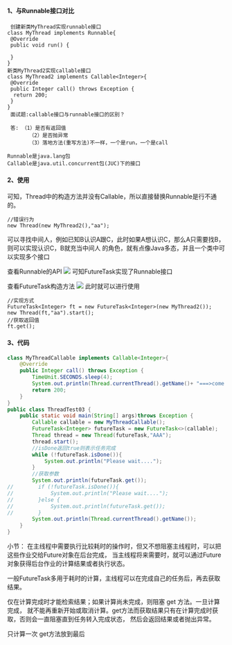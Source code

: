 #### 1、与Runnable接口对比
```
 创建新类MyThread实现runnable接口
class MyThread implements Runnable{
 @Override
 public void run() {
 
 }
}
新类MyThread2实现callable接口
class MyThread2 implements Callable<Integer>{
 @Override
 public Integer call() throws Exception {
  return 200;
 } 
}
 面试题:callable接口与runnable接口的区别？
 
 答: （1）是否有返回值
       （2）是否抛异常
       （3）落地方法(重写方法)不一样，一个是run，一个是call

Runnable是java.lang包
Callable是java.util.concurrent包(JUC)下的接口
```
#### 2、使用
可知，Thread中的构造方法并没有Callable，所以直接替换Runnable是行不通的。
```
//错误行为
new Thread(new MyThread2(),"aa");
```
 可以寻找中间人，例如已知B认识A跟C，此时如果A想认识C，那么A只需要找B，则可以实现认识C，B就充当中间人 的角色，就有点像Java多态，并且一个类中可以实现多个接口

查看Runnable的API
![](https://upload-images.jianshu.io/upload_images/20318144-9341ad5ac14e8134.png?imageMogr2/auto-orient/strip%7CimageView2/2/w/1240)
可知FutureTask实现了Runnable接口

查看FutureTask构造方法
![](https://upload-images.jianshu.io/upload_images/20318144-489a8488f4325ae7.png?imageMogr2/auto-orient/strip%7CimageView2/2/w/1240)
此时就可以进行使用
```
//实现方式
FutureTask<Integer> ft = new FutureTask<Integer>(new MyThread2());
new Thread(ft,"aa").start();
//获取返回值
ft.get();
```
 #### 3、代码
```java
class MyThreadCallable implements Callable<Integer>{
    @Override
    public Integer call() throws Exception {
        TimeUnit.SECONDS.sleep(4);
        System.out.println(Thread.currentThread().getName()+ "===>come in callable");
        return 200;
    }
}
public class ThreadTest03 {
    public static void main(String[] args)throws Exception {
        Callable callable = new MyThreadCallable();
        FutureTask<Integer> futureTask = new FutureTask<>(callable);
        Thread thread = new Thread(futureTask,"AAA");
        thread.start();
        //isDone返回true则表示任务完成
        while (!futureTask.isDone()){
            System.out.println("Please wait....");
        }
        //获取参数
        System.out.println(futureTask.get());
//        if (!futureTask.isDone()){
//            System.out.println("Please wait....");
//        }else {
//            System.out.println(futureTask.get());
//        }
        System.out.println(Thread.currentThread().getName());
    }
}
```
小节：
在主线程中需要执行比较耗时的操作时，但又不想阻塞主线程时，可以把这些作业交给Future对象在后台完成，
当主线程将来需要时，就可以通过Future对象获得后台作业的计算结果或者执行状态。

一般FutureTask多用于耗时的计算，主线程可以在完成自己的任务后，再去获取结果。

仅在计算完成时才能检索结果；如果计算尚未完成，则阻塞 get 方法。一旦计算完成，
就不能再重新开始或取消计算。get方法而获取结果只有在计算完成时获取，否则会一直阻塞直到任务转入完成状态，
然后会返回结果或者抛出异常。 

只计算一次
get方法放到最后

 
